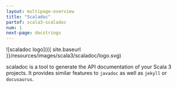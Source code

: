 ```yaml
---
layout: multipage-overview
title: "Scaladoc"
partof: scala3-scaladoc
num: 1
next-page: docstrings
---
```


![scaladoc logo]({{ site.baseurl }}/resources/images/scala3/scaladoc/logo.svg)

scaladoc is a tool to generate the API documentation of your Scala 3 projects. It provides similar features to `javadoc` as well as `jekyll` or `docusaurus`.
